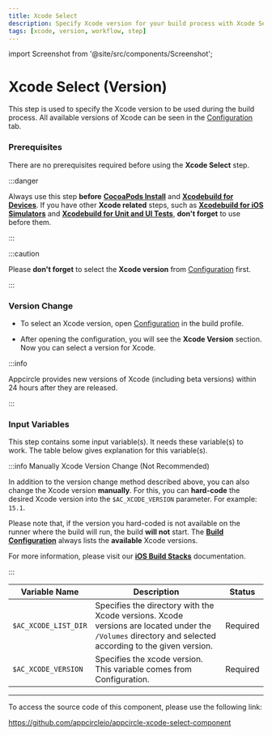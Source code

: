 ```yaml
---
title: Xcode Select
description: Specify Xcode version for your build process with Xcode Select.
tags: [xcode, version, workflow, step]
---
```


import Screenshot from '@site/src/components/Screenshot';

# Xcode Select (Version)

This step is used to specify the Xcode version to be used during the build process. All available versions of Xcode can be seen in the [Configuration](/build/build-process-management/build-profile-configuration) tab.

### Prerequisites

There are no prerequisites required before using the **Xcode Select** step.

:::danger

Always use this step **before** [**CocoaPods Install**](/workflows/ios-specific-workflow-steps/cocoapods-install) and [**Xcodebuild for Devices**](/workflows/ios-specific-workflow-steps/xcodebuild-for-devices). If you have other **Xcode related** steps, such as [**Xcodebuild for iOS Simulators**](/workflows/ios-specific-workflow-steps/xcodebuild-for-ios-simulator) and [**Xcodebuild for Unit and UI Tests**](/workflows/ios-specific-workflow-steps/xcodebuild-for-unit-and-ui-test), **don't forget** to use before them.

:::

:::caution

Please **don't forget** to select the **Xcode version** from [Configuration](/build/platform-build-guides/building-ios-applications#build-configuration) first.

:::

<Screenshot url='https://cdn.appcircle.io/docs/assets/BE2585-xcodeOrder.png' />

### Version Change

- To select an Xcode version, open [Configuration](/build/platform-build-guides/building-ios-applications#build-configuration) in the build profile.

<Screenshot url='https://cdn.appcircle.io/docs/assets/BE2585-xcode_select_config.png' />

- After opening the configuration, you will see the **Xcode Version** section. Now you can select a version for Xcode.

<Screenshot url='https://cdn.appcircle.io/docs/assets/BE2585-xcode_select_list.png' />

:::info

Appcircle provides new versions of Xcode (including beta versions) within 24 hours after they are released.

:::

### Input Variables

This step contains some input variable(s). It needs these variable(s) to work. The table below gives explanation for this variable(s).

<Screenshot url='https://cdn.appcircle.io/docs/assets/BE5421-xcodeSelectInput.png' />

:::info Manually Xcode Version Change (Not Recommended)

In addition to the version change method described above, you can also change the Xcode version **manually**. For this, you can **hard-code** the desired Xcode version into the `$AC_XCODE_VERSION` parameter. For example: `15.1`.

Please note that, if the version you hard-coded is not available on the runner where the build will run, the build **will not** start. The [**Build Configuration**](/build/platform-build-guides/building-ios-applications#build-configuration) always lists the **available** Xcode versions.

For more information, please visit our [**iOS Build Stacks**](/infrastructure/ios-build-infrastructure#available-xcode-versions) documentation.

:::

| Variable Name        | Description                                                                                                                                           | Status   |
| -------------------- | ----------------------------------------------------------------------------------------------------------------------------------------------------- | -------- |
| `$AC_XCODE_LIST_DIR` | Specifies the directory with the Xcode versions. Xcode versions are located under the `/Volumes` directory and selected according to the given version. | Required |
| `$AC_XCODE_VERSION`  | Specifies the xcode version. This variable comes from Configuration.                                                                                  | Required |

---

To access the source code of this component, please use the following link:

https://github.com/appcircleio/appcircle-xcode-select-component
